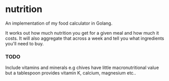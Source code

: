 # nutrition

An implementation of my food calculator in Golang.

It works out how much nutrition you get for a given meal and how much it costs.
It will also aggregate that across a week and tell you what ingredients you'll
need to buy.

### TODO

Include vitamins and minerals e.g chives have little macronutritional value but
a tablespoon provides vitamin K, calcium, magnesium etc..
